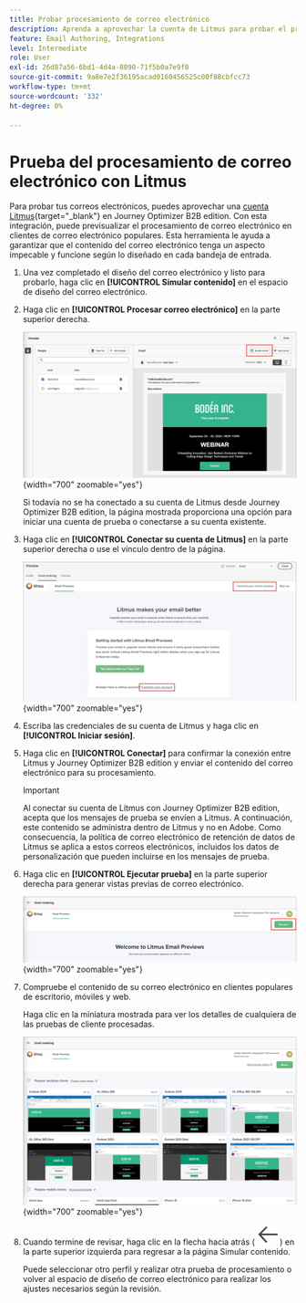 ```yaml
---
title: Probar procesamiento de correo electrónico
description: Aprenda a aprovechar la cuenta de Litmus para probar el procesamiento de los correos electrónicos en Journey Optimizer B2B edition.
feature: Email Authoring, Integrations
level: Intermediate
role: User
exl-id: 26d87a56-6bd1-4d4a-8090-71f5b0a7e9f8
source-git-commit: 9a8e7e2f36195acad0160456525c00f88cbfcc73
workflow-type: tm+mt
source-wordcount: '332'
ht-degree: 0%

---
```


# Prueba del procesamiento de correo electrónico con Litmus

Para probar tus correos electrónicos, puedes aprovechar una [cuenta Litmus](https://www.litmus.com/email-testing){target="_blank"} en Journey Optimizer B2B edition. Con esta integración, puede previsualizar el procesamiento de correo electrónico en clientes de correo electrónico populares. Esta herramienta le ayuda a garantizar que el contenido del correo electrónico tenga un aspecto impecable y funcione según lo diseñado en cada bandeja de entrada.

1. Una vez completado el diseño del correo electrónico y listo para probarlo, haga clic en **[!UICONTROL Simular contenido]** en el espacio de diseño del correo electrónico.

1. Haga clic en **[!UICONTROL Procesar correo electrónico]** en la parte superior derecha.

   ![Botón Procesar correo electrónico](./assets/email-simulate-render-button.png){width="700" zoomable="yes"}

   Si todavía no se ha conectado a su cuenta de Litmus desde Journey Optimizer B2B edition, la página mostrada proporciona una opción para iniciar una cuenta de prueba o conectarse a su cuenta existente.

1. Haga clic en **[!UICONTROL Conectar su cuenta de Litmus]** en la parte superior derecha o use el vínculo dentro de la página.

   ![Conecte su cuenta de Litmus](./assets/email-simulate-render-litmus-connect.png){width="700" zoomable="yes"}

1. Escriba las credenciales de su cuenta de Litmus y haga clic en **[!UICONTROL Iniciar sesión]**.

1. Haga clic en **[!UICONTROL Conectar]** para confirmar la conexión entre Litmus y Journey Optimizer B2B edition y enviar el contenido del correo electrónico para su procesamiento.

   >[!IMPORTANT]
   >
   >Al conectar su cuenta de Litmus con Journey Optimizer B2B edition, acepta que los mensajes de prueba se envíen a Litmus. A continuación, este contenido se administra dentro de Litmus y no en Adobe. Como consecuencia, la política de correo electrónico de retención de datos de Litmus se aplica a estos correos electrónicos, incluidos los datos de personalización que pueden incluirse en los mensajes de prueba.

1. Haga clic en **[!UICONTROL Ejecutar prueba]** en la parte superior derecha para generar vistas previas de correo electrónico.

   ![Ejecutar una prueba de procesamiento Litmus](./assets/email-simulate-render-litmus-run-test.png){width="700" zoomable="yes"}

1. Compruebe el contenido de su correo electrónico en clientes populares de escritorio, móviles y web.

   Haga clic en la miniatura mostrada para ver los detalles de cualquiera de las pruebas de cliente procesadas.

   ![Vistas previas de correo electrónico Litmus](./assets/email-simulate-render-litmus-previews.png){width="700" zoomable="yes"}

1. Cuando termine de revisar, haga clic en la flecha hacia atrás ( ![Icono de mostrar u ocultar filtros](../../assets/do-not-localize/icon_back-arrow.svg) ) en la parte superior izquierda para regresar a la página Simular contenido.

   Puede seleccionar otro perfil y realizar otra prueba de procesamiento o volver al espacio de diseño de correo electrónico para realizar los ajustes necesarios según la revisión.
